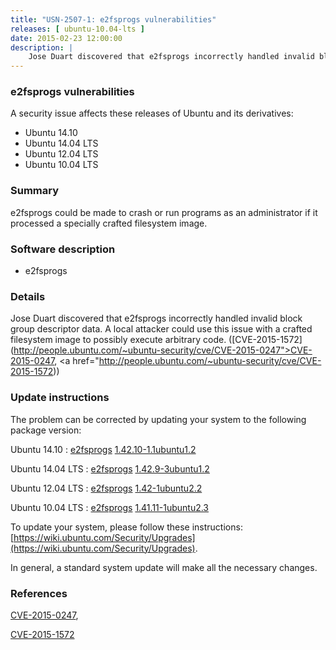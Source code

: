 ```yaml
---
title: "USN-2507-1: e2fsprogs vulnerabilities"
releases: [ ubuntu-10.04-lts ]
date: 2015-02-23 12:00:00
description: |
    Jose Duart discovered that e2fsprogs incorrectly handled invalid block group descriptor data. A local attacker could use this issue with a crafted filesystem image to possibly execute arbitrary code. ([CVE-2015-1572](http://people.ubuntu.com/~ubuntu-security/cve/CVE-2015-0247">CVE-2015-0247</a>, <a href="http://people.ubuntu.com/~ubuntu-security/cve/CVE-2015-1572)) 
--- 
```

 
### e2fsprogs vulnerabilities

A security issue affects these releases of Ubuntu and its derivatives:

* Ubuntu 14.10
* Ubuntu 14.04 LTS
* Ubuntu 12.04 LTS
* Ubuntu 10.04 LTS

### Summary

e2fsprogs could be made to crash or run programs as an administrator if it processed a specially crafted filesystem image.

### Software description

* e2fsprogs 

### Details

Jose Duart discovered that e2fsprogs incorrectly handled invalid block group descriptor data. A local attacker could use this issue with a crafted filesystem image to possibly execute arbitrary code. ([CVE-2015-1572](http://people.ubuntu.com/~ubuntu-security/cve/CVE-2015-0247">CVE-2015-0247</a>, <a href="http://people.ubuntu.com/~ubuntu-security/cve/CVE-2015-1572)) 

### Update instructions

The problem can be corrected by updating your system to the following package version:

Ubuntu 14.10
 : [e2fsprogs](https://launchpad.net/ubuntu/+source/e2fsprogs) <span> [1.42.10-1.1ubuntu1.2](https://launchpad.net/ubuntu/+source/e2fsprogs/1.42.10-1.1ubuntu1.2) </span> 

Ubuntu 14.04 LTS
 : [e2fsprogs](https://launchpad.net/ubuntu/+source/e2fsprogs) <span> [1.42.9-3ubuntu1.2](https://launchpad.net/ubuntu/+source/e2fsprogs/1.42.9-3ubuntu1.2) </span> 

Ubuntu 12.04 LTS
 : [e2fsprogs](https://launchpad.net/ubuntu/+source/e2fsprogs) <span> [1.42-1ubuntu2.2](https://launchpad.net/ubuntu/+source/e2fsprogs/1.42-1ubuntu2.2) </span> 

Ubuntu 10.04 LTS
 : [e2fsprogs](https://launchpad.net/ubuntu/+source/e2fsprogs) <span> [1.41.11-1ubuntu2.3](https://launchpad.net/ubuntu/+source/e2fsprogs/1.41.11-1ubuntu2.3) </span> 

To update your system, please follow these instructions: [https://wiki.ubuntu.com/Security/Upgrades](https://wiki.ubuntu.com/Security/Upgrades).

In general, a standard system update will make all the necessary changes. 

### References

 [CVE-2015-0247](http://people.ubuntu.com/~ubuntu-security/cve/CVE-2015-0247), 

 [CVE-2015-1572](http://people.ubuntu.com/~ubuntu-security/cve/CVE-2015-1572)
 
